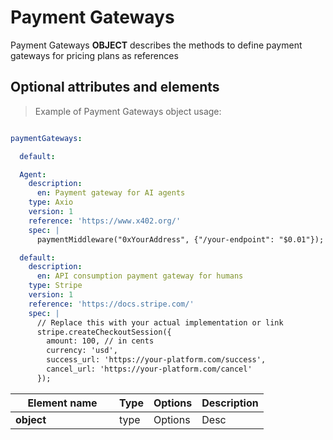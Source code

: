 # Payment Gateways

Payment Gateways **OBJECT** describes the methods to define payment gateways for pricing plans as references

## Optional attributes and elements

> Example of Payment Gateways object usage:

```yml

paymentGateways:

  default:

  Agent:
    description:
      en: Payment gateway for AI agents
    type: Axio
    version: 1
    reference: 'https://www.x402.org/'
    spec: |
      paymentMiddleware("0xYourAddress", {"/your-endpoint": "$0.01"});

  default:
    description:
      en: API consumption payment gateway for humans
    type: Stripe
    version: 1
    reference: 'https://docs.stripe.com/'
    spec: |
      // Replace this with your actual implementation or link
      stripe.createCheckoutSession({
        amount: 100, // in cents
        currency: 'usd',
        success_url: 'https://your-platform.com/success',
        cancel_url: 'https://your-platform.com/cancel'
      });

```

| <div style="width:150px">Element name</div>   | Type  | Options  | Description  |
|---|---|---|---|
| **object** | type | Options | Desc |
